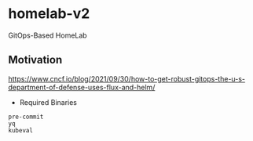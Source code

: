 # homelab-v2
GitOps-Based HomeLab


## Motivation
https://www.cncf.io/blog/2021/09/30/how-to-get-robust-gitops-the-u-s-department-of-defense-uses-flux-and-helm/

- Required Binaries
```
pre-commit
yq
kubeval
```
